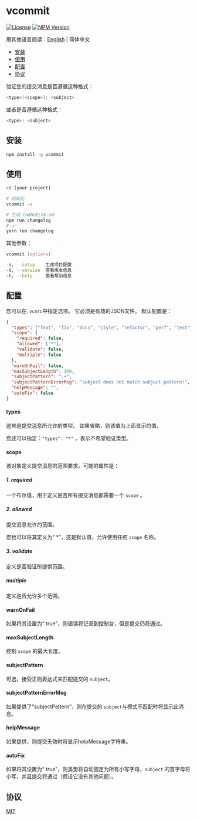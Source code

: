 # vcommit

[![License](https://img.shields.io/npm/l/vcommit)](https://www.npmjs.org/package/vcommit)
[![NPM Version](https://img.shields.io/npm/v/vcommit)](https://www.npmjs.org/package/vcommit)

用其他语言阅读：[English](./README.md) | 简体中文

- [安装](#安装)
- [使用](#使用)
- [配置](#配置)
- [协议](#协议)

验证您的提交消息是否遵循这种格式：

``` bash
<type>(<scope>): <subject>
```

或者是否遵循这种格式：

``` bash
<type>: <subject>
```

## 安装

```bash
npm install -g vcommit
```

## 使用
```bash
cd [your project]

# 初始化
vcommit -s

# 生成 CHANGELOG.md
npm run changelog
# or 
yarn run changelog
```

其他参数：

```bash
vcommit [options]

-s, --setup    生成项目配置
-V, --version  查看版本信息
-h, --help     查看帮助信息
```

## 配置
您可以在`.vcmrc`中指定选项。
它必须是有效的JSON文件。
默认配置是：

```json
{
  "types": ["feat", "fix", "docs", "style", "refactor", "perf", "test", "build", "ci", "chore", "revert"],
  "scope": {
    "required": false,
    "allowed": ["*"],
    "validate": false,
    "multiple": false
  },
  "warnOnFail": false,
  "maxSubjectLength": 100,
  "subjectPattern": ".+",
  "subjectPatternErrorMsg": "subject does not match subject pattern!",
  "helpMessage": "",
  "autoFix": false
}
```

#### types

这些是提交消息所允许的类型。 如果省略，则该值为上面显示的值。

您还可以指定：`"types": "*"` ，表示不希望验证类型。

#### scope

该对象定义提交消息的范围要求。可能的属性是：

##### 1. required

一个布尔值，用于定义是否所有提交消息都需要一个 `scope` 。

##### 2. allowed

提交消息允许的范围。

您也可以将其定义为“ *”，这是默认值，允许使用任何 `scope` 名称。

##### 3. validate

定义是否验证所提供范围。

##### multiple

定义是否允许多个范围。

#### warnOnFail

如果将其设置为“ true”，则错误将记录到控制台，但是提交仍将通过。

#### maxSubjectLength

控制 `scope` 的最大长度。

#### subjectPattern

可选，接受正则表达式来匹配提交的 `subject`。

#### subjectPatternErrorMsg

如果提供了“subjectPattern”，则在提交的 `subject`与模式不匹配时将显示此消息。

#### helpMessage

如果提供，则提交无效时将显示helpMessage字符串。

#### autoFix

如果将其设置为“ true”，则类型将自动固定为所有小写字母，`subject` 的首字母将小写，并且提交将通过（假设它没有其他问题）。

## 协议

[MIT](https://github.com/iyolee/vcommit/blob/master/LICENSE)